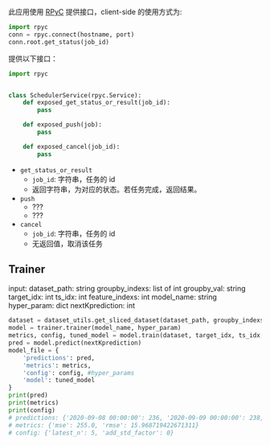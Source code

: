 此应用使用 [RPyC](https://rpyc.readthedocs.io/en/latest) 提供接口，client-side 的使用方式为:

```python
import rpyc
conn = rpyc.connect(hostname, port)
conn.root.get_status(job_id)
```

提供以下接口：

```python
import rpyc


class SchedulerService(rpyc.Service):
    def exposed_get_status_or_result(job_id):
        pass

    def exposed_push(job):
        pass

    def exposed_cancel(job_id):
        pass
```

- `get_status_or_result`
  - `job_id`: 字符串，任务的 id
  - 返回字符串，为对应的状态。若任务完成，返回结果。
- `push`
  - ???
  - ???
- `cancel`
  - `job_id`: 字符串，任务的 id
  - 无返回值，取消该任务


## Trainer
input:
dataset_path: string
groupby_indexs: list of int
groupby_val: string
target_idx: int
ts_idx: int
feature_indexs: int
model_name: string
hyper_param: dict
nextKprediction: int

```python
dataset = dataset_utils.get_sliced_dataset(dataset_path, groupby_indexs, groupby_val)
model = trainer.trainer(model_name, hyper_param)
metrics, config, tuned_model = model.train(dataset, target_idx, ts_idx, feature_idx)
pred = model.predict(nextKprediction)
model_file = {
    'predictions': pred,
    'metrics': metrics,
    'config': config, #hyper_params
    'model': tuned_model
}
print(pred)
print(metrics)
print(config)
# predictions: {'2020-09-08 00:00:00': 236, '2020-09-09 00:00:00': 238, '2020-09-10 00:00:00': 240, '2020-09-11 00:00:00': 242, '2020-09-12 00:00:00': 244}
# metrics: {'mse': 255.0, 'rmse': 15.968719422671311}
# config: {'latest_n': 5, 'add_std_factor': 0}
```

